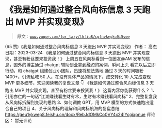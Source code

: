 # 《我是如何通过整合风向标信息 3 天跑出 MVP 并实现变现》

> 原文：[`www.yuque.com/for_lazy/thfiu8/cgfnvkegku0i5vwe`](https://www.yuque.com/for_lazy/thfiu8/cgfnvkegku0i5vwe)

<ne-h2 id="1b3f83c4" data-lake-id="1b3f83c4"><ne-heading-ext><ne-heading-anchor></ne-heading-anchor><ne-heading-fold></ne-heading-fold></ne-heading-ext><ne-heading-content><ne-text id="u3110c1fe">(65 赞)《我是如何通过整合风向标信息 3 天跑出 MVP 并实现变现》</ne-text></ne-heading-content></ne-h2> <ne-p id="uaccecf28" data-lake-id="uaccecf28"><ne-text id="ue20f3e16">作者： 高杰</ne-text></ne-p> <ne-p id="u6e9272a9" data-lake-id="u6e9272a9"><ne-text id="u285dcceb">日期：2023-03-24</ne-text></ne-p> <ne-p id="u1325f872" data-lake-id="u1325f872"><ne-text id="u25ae9d6d">《我是如何通过整合风向标信息 3 天跑出 MVP 并实现变现，甚至有粉丝要来投资我！》</ne-text></ne-p> <ne-p id="u721a6a50" data-lake-id="u721a6a50"><ne-text id="ud1126b1d">上周五在风向标看到一位圈友@AM 发布的信息，国外的博主通过 chatgpt 辅助创业拿到融资的案例，瞬间上头</ne-text></ne-p> <ne-p id="ud1067aeb" data-lake-id="ud1067aeb"><ne-text id="u6d723a1d">看完以后立即行动，和 chatgpt 组建创业小团队，迅速将想法落地</ne-text> <ne-text id="u6032226f">通过 3 天的时间吸粉 1400+，引流私域 50 人，在没有具体产品的情况下，成交转化 10 人完成变现 MVP</ne-text></ne-p> <ne-p id="u90dd11ee" data-lake-id="u90dd11ee"><ne-text id="u74f3bbc0">更多细节，欢迎阅读我的复盘文章 👇</ne-text></ne-p> <ne-p id="ufd35c31f" data-lake-id="ufd35c31f"><ne-text id="uc2c5f6d9">《我是如何通过整合风向标信息 3 天跑出 MVP 并实现变现，甚至有粉丝要来投资我！》</ne-text></ne-p> <ne-p id="u5ffc71ea" data-lake-id="u5ffc71ea"><ne-text id="u5fa09f7d">这篇内容你能获得什么？</ne-text> <ne-text id="u1b04a140">1、引用亦仁的一句话“江湖赚钱看生财有术，生财有术赚钱看风向标”</ne-text> <ne-text id="uefa98dbf">2、完整复盘我从风向标拆解到变现的思路</ne-text> <ne-text id="u76bd86e8">3、如何调教 GPT，用 MVP 模型的方式快速跑出适合自己的项目</ne-text> <ne-text id="ue18e4693">4、关于风向标的理解和风向标航海的复盘总结</ne-text>[<ne-text id="u10075404">https://geu1ykwep8.feishu.cn/docx/RebJdOMkCo0VY4x24IYcgjxpnue</ne-text>](https://geu1ykwep8.feishu.cn/docx/RebJdOMkCo0VY4x24IYcgjxpnue)</ne-p> <ne-hole id="ub1ef1227" data-lake-id="ub1ef1227"><ne-card data-card-name="hr" data-card-type="block" id="QmJbr" data-event-boundary="card"><ne-p id="u5e1bb0e6" data-lake-id="u5e1bb0e6"><ne-text id="u98aa0087">评论区：</ne-text></ne-p> <ne-p id="u23a79e6d" data-lake-id="u23a79e6d"><ne-text id="uc6377833">暂无评论</ne-text></ne-p></ne-card></ne-hole>
